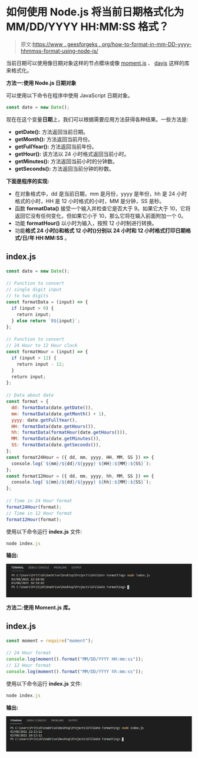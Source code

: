 # 如何使用 Node.js 将当前日期格式化为 MM/DD/YYYY HH:MM:SS 格式？

> 原文:[https://www . geesforgeks . org/how-to-format-in-mm-DD-yyyy-hhmmss-format-using-node-js/](https://www.geeksforgeeks.org/how-to-format-the-current-date-in-mm-dd-yyyy-hhmmss-format-using-node-js/)

当前日期可以使用像日期对象这样的节点模块或像 [moment.js](https://www.geeksforgeeks.org/node-js-moment-module/) 、 [dayjs](https://www.geeksforgeeks.org/dayjs-introduction-and-installation/) 这样的库来格式化。

**方法一:使用 Node.js 日期对象**

可以使用以下命令在程序中使用 JavaScript 日期对象。

```js
const date = new Date();
```

现在在这个变量**日期**上，我们可以根据需要应用方法获得各种结果。一些方法是:

*   **getDate():** 方法返回当前日期。
*   **getMonth():** 方法返回当前月份。
*   **getFullYear():** 方法返回当前年份。
*   **getHour():** 该方法以 24 小时格式返回当前小时。
*   **getMinutes():** 方法返回当前小时的分钟数。
*   **getSeconds():** 方法返回当前分钟的秒数。

**下面是程序的实现:**

*   在对象格式中，dd 是当前日期，mm 是月份，yyyy 是年份，hh 是 24 小时格式的小时，HH 是 12 小时格式的小时，MM 是分钟，SS 是秒。
*   函数 **formatData()** 接受一个输入并检查它是否大于 9。如果它大于 10，它将返回它没有任何变化，但如果它小于 10，那么它将在输入前面附加一个 0。
*   功能 **formatHour()** 以小时为输入，按照 12 小时制进行转换。
*   功能**格式 24 小时()**和**格式 12 小时()**分别以 24 小时和 12 小时格式打印日期**格式/日/年 HH:MM:SS** 。

## index.js

```js
const date = new Date();

// Function to convert
// single digit input
// to two digits
const formatData = (input) => {
  if (input > 9) {
    return input;
  } else return `0${input}`;
};

// Function to convert
// 24 Hour to 12 Hour clock
const formatHour = (input) => {
  if (input > 12) {
    return input - 12;
  }
  return input;
};

// Data about date
const format = {
  dd: formatData(date.getDate()),
  mm: formatData(date.getMonth() + 1),
  yyyy: date.getFullYear(),
  HH: formatData(date.getHours()),
  hh: formatData(formatHour(date.getHours())),
  MM: formatData(date.getMinutes()),
  SS: formatData(date.getSeconds()),
};
const format24Hour = ({ dd, mm, yyyy, HH, MM, SS }) => {
  console.log(`${mm}/${dd}/${yyyy} ${HH}:${MM}:${SS}`);
};
const format12Hour = ({ dd, mm, yyyy, hh, MM, SS }) => {
  console.log(`${mm}/${dd}/${yyyy} ${hh}:${MM}:${SS}`);
};

// Time in 24 Hour format
format24Hour(format);
// Time in 12 Hour format
format12Hour(format);
```

使用以下命令运行 **index.js** 文件:

```js
node index.js
```

**输出:**

![](img/e19e859dd80f7a4562446b60fdf83096.png)

**方法二:使用 Moment.js 库。**

## index.js

```js
const moment = require("moment");

// 24 Hour format
console.log(moment().format("MM/DD/YYYY HH:mm:ss"));
// 12 Hour format
console.log(moment().format("MM/DD/YYYY hh:mm:ss"));
```

使用以下命令运行 **index.js** 文件:

```js
node index.js
```

**输出:**

![](img/95340d8937967747450f5b57fa7c3ba4.png)